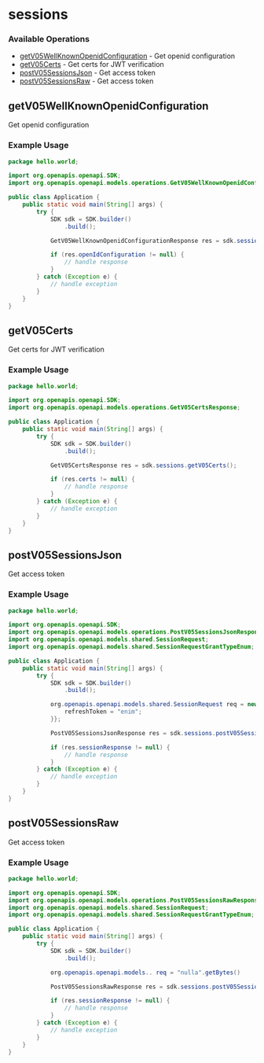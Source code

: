 # sessions

### Available Operations

* [getV05WellKnownOpenidConfiguration](#getv05wellknownopenidconfiguration) - Get openid configuration
* [getV05Certs](#getv05certs) - Get certs for JWT verification
* [postV05SessionsJson](#postv05sessionsjson) - Get access token
* [postV05SessionsRaw](#postv05sessionsraw) - Get access token

## getV05WellKnownOpenidConfiguration

Get openid configuration

### Example Usage

```java
package hello.world;

import org.openapis.openapi.SDK;
import org.openapis.openapi.models.operations.GetV05WellKnownOpenidConfigurationResponse;

public class Application {
    public static void main(String[] args) {
        try {
            SDK sdk = SDK.builder()
                .build();

            GetV05WellKnownOpenidConfigurationResponse res = sdk.sessions.getV05WellKnownOpenidConfiguration();

            if (res.openIdConfiguration != null) {
                // handle response
            }
        } catch (Exception e) {
            // handle exception
        }
    }
}
```

## getV05Certs

Get certs for JWT verification

### Example Usage

```java
package hello.world;

import org.openapis.openapi.SDK;
import org.openapis.openapi.models.operations.GetV05CertsResponse;

public class Application {
    public static void main(String[] args) {
        try {
            SDK sdk = SDK.builder()
                .build();

            GetV05CertsResponse res = sdk.sessions.getV05Certs();

            if (res.certs != null) {
                // handle response
            }
        } catch (Exception e) {
            // handle exception
        }
    }
}
```

## postV05SessionsJson

Get access token

### Example Usage

```java
package hello.world;

import org.openapis.openapi.SDK;
import org.openapis.openapi.models.operations.PostV05SessionsJsonResponse;
import org.openapis.openapi.models.shared.SessionRequest;
import org.openapis.openapi.models.shared.SessionRequestGrantTypeEnum;

public class Application {
    public static void main(String[] args) {
        try {
            SDK sdk = SDK.builder()
                .build();

            org.openapis.openapi.models.shared.SessionRequest req = new SessionRequest("in", "quisquam", SessionRequestGrantTypeEnum.CLIENT_CREDENTIALS) {{
                refreshToken = "enim";
            }};            

            PostV05SessionsJsonResponse res = sdk.sessions.postV05SessionsJson(req);

            if (res.sessionResponse != null) {
                // handle response
            }
        } catch (Exception e) {
            // handle exception
        }
    }
}
```

## postV05SessionsRaw

Get access token

### Example Usage

```java
package hello.world;

import org.openapis.openapi.SDK;
import org.openapis.openapi.models.operations.PostV05SessionsRawResponse;
import org.openapis.openapi.models.shared.SessionRequest;
import org.openapis.openapi.models.shared.SessionRequestGrantTypeEnum;

public class Application {
    public static void main(String[] args) {
        try {
            SDK sdk = SDK.builder()
                .build();

            org.openapis.openapi.models.. req = "nulla".getBytes()            

            PostV05SessionsRawResponse res = sdk.sessions.postV05SessionsRaw(req);

            if (res.sessionResponse != null) {
                // handle response
            }
        } catch (Exception e) {
            // handle exception
        }
    }
}
```
